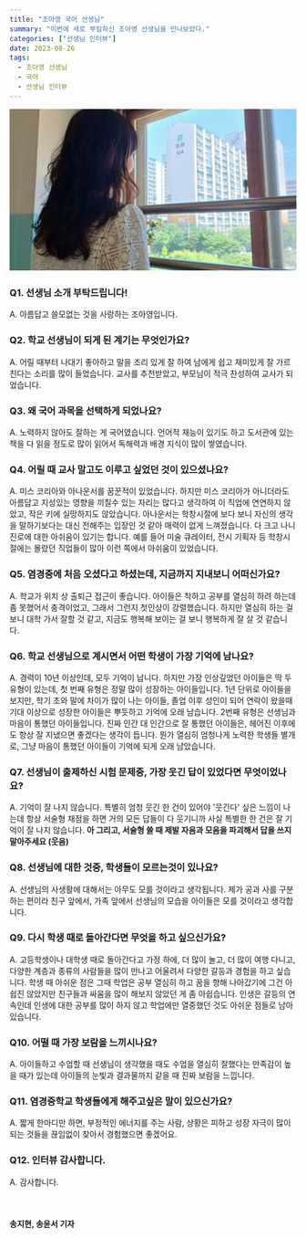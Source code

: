 ```yaml
---
title: "조아영 국어 선생님"
summary: "이번에 새로 부임하신 조아영 선생님을 만나보았다."
categories: ["선생님 인터뷰"]
date: 2023-08-26
tags:
  - 조아영 선생님
  - 국어
  - 선생님 인터뷰
---
```

<img src="./images/조아영선생님.PNG" title="조아영 선생님">

### Q1. 선생님 소개 부탁드립니다!

A. 아름답고 쓸모없는 것을 사랑하는 조아영입니다.

### Q2. 학교 선생님이 되게 된 계기는 무엇인가요?

A. 어릴 때부터 나대기 좋아하고 말을 조리 있게 잘 하여 남에게 쉽고 재미있게 잘 가르친다는 소리를 많이 들었습니다. 교사를 추천받았고, 부모님이 적극 찬성하여 교사가 되었습니다.

### Q3. 왜 국어 과목을 선택하게 되었나요?

A. 노력하지 않아도 잘하는 게 국어였습니다. 언어적 재능이 있기도 하고 도서관에 있는 책을 다 읽을 정도로 많이 읽어서 독해력과 배경 지식이 많이 쌓였습니다.

### Q4. 어릴 때 교사 말고도 이루고 싶었던 것이 있으셨나요?

A. 미스 코리아와 아나운서를 꿈꾼적이 있었습니다. 하지만 미스 코리아가 아니더라도 아름답고 지성있는 영향을 끼칠수 있는 자리는 많다고 생각하여 이 직업에 연연하지 않았고, 작은 키에 실망하지도 않았습니다. 아나운서는 학창시절에 보다 보니 자신의 생각을 말하기보다는 대신 전해주는 입장인 것 같아 매력이 없게 느껴졌습니다. 다 크고 나니 진로에 대한 아쉬움이 있기는 합니다. 예를 들어 미술 큐레이터, 전시 기획자 등 학창시절에는 몰랐던 직업들이 많아 이런 쪽에서 아쉬움이 있었습니다.

### Q5. 염경중에 처음 오셨다고 하셨는데, 지금까지 지내보니 어떠신가요?

A. 학교가 위치 상 출퇴근 접근이 좋습니다. 아이들은 착하고 공부를 열심히 하려 하는데 좀 못했어서 충격이었고, 그래서 그런지 첫인상이 강렬했습니다. 하지만 열심히 하는 걸 보니 대학 가서 잘할 것 같고, 지금도 행복해 보이는 걸 보니 행복하게 잘 살 것 같습니다.

### Q6. 학교 선생님으로 계시면서 어떤 학생이 가장 기억에 남나요?
A. 경력이 10년 이상인데, 모두 기억이 납니다.  하지만 가장 인상깊었던 아이들은 딱 두 유형이 있는데, 첫 번째 유형은 정말 많이 성장하는 아이들입니다. 1년 단위로 아이들을 보지만, 학기 초와 말에 차이가 많이 나는 아이들, 졸업 이후 성인이 되어 연락이 왔을때 기대 이상으로 성장한 아이들은 뿌듯하고 기억에 오래 남습니다. 2번째 유형은 선생님과 마음이 통했던 아이들입니다. 진짜 인간 대 인간으로 잘 통했던 아이들은, 헤어진 이후에도 항상 잘 지냈으면 좋겠다는 생각이 듭니다. 뭔가 열심히 엄청나게 노력한 학생들 별개로, 그냥 마음이 통했던 아이들이 기억에 되게 오래 남았습니다.

### Q7. 선생님이 출제하신 시험 문제중, 가장 웃긴 답이 있었다면 무엇이었나요?
A. 기억이 잘 나지 않습니다. 특별히 엄청 웃긴 한 건이 있어야 '웃긴다' 싶은 느낌이 나는데 항상 서술형 채점을 하면 거의 모든 답들이 다 웃기니까 사실 특별한 한 건은 잘 기억이 잘 나지 않습니다. <b>아 그리고, 서술형 쓸 때 제발 자음과 모음을 파괴해서 답을 쓰지 말아주세요 (웃음)</b>

### Q8. 선생님에 대한 것중, 학생들이 모르는것이 있나요?
A. 선생님의 사생활에 대해서는 아무도 모를 것이라고 생각됩니다. 제가 공과 사를 구분하는 편이라 친구 앞에서, 가족 앞에서 선생님의 모습을 아이들은 모를 것이라고 생각합니다.

### Q9. 다시 학생 때로 돌아간다면 무엇을 하고 싶으신가요?
A. 고등학생이나 대학생 때로 돌아간다고 가정 하에,  더 많이 놀고, 더 많이 여행 다니고, 다양한 계층과 종류의 사람들을 많이 만나고 어울려서 다양한 갈등과 경험을 하고 싶습니다. 학생 때 아쉬운 점은 그때 학업은 공부 열심히 하고 꿈을 향해 나아갔기에 그건 아쉽진 않았지만 친구들과 싸움을 많이 해보지 않았던 게 좀 아쉽습니다. 인생은 갈등의 연속인데 인생에 대한 공부를 많이 하지 않고 학업에만 열중했던 것도 아쉬운 점들로 남아있습니다.

### Q10. 어떨 때 가장 보람을 느끼시나요?
A. 아이들하고 수업할 때 선생님이 생각했을 때도 수업을 열심히 잘했다는 만족감이 높을 때가 있는데 아이들의 눈빛과 결과물까지 같을 때 진짜 보람을 느낍니다.

### Q11. 염경중학교 학생들에게 해주고싶은 말이 있으신가요?
A. 짧게 한마디만 하면, 부정적인 에너지를 주는 사람, 상황은 피하고 성장 자극이 많이 되는 것들을 끊임없이 찾아서 경험했으면 좋겠어요.

### Q12. 인터뷰 감사합니다.
A. 감사합니다.

ㅤ

#### 송지현, 송윤서 기자
